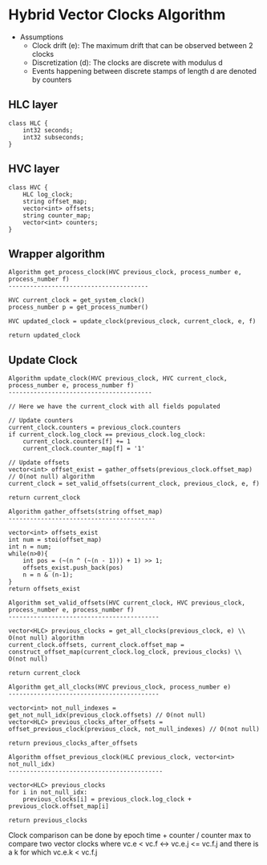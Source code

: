 # Hybrid Vector Clocks Algorithm

- Assumptions
    - Clock drift (e): The maximum drift that can be observed between 2 clocks
    - Discretization (d): The clocks are discrete with modulus d
    - Events happening between discrete stamps of length d are denoted by counters


## HLC layer

```
class HLC {
    int32 seconds;
    int32 subseconds;
}
```

## HVC layer

```
class HVC {
    HLC log_clock;
    string offset_map;
    vector<int> offsets;
    string counter_map;
    vector<int> counters;
}
```

## Wrapper algorithm

```
Algorithm get_process_clock(HVC previous_clock, process_number e, process_number f)
---------------------------------------

HVC current_clock = get_system_clock()
process_number p = get_process_number()

HVC updated_clock = update_clock(previous_clock, current_clock, e, f)

return updated_clock
```

## Update Clock

```
Algorithm update_clock(HVC previous_clock, HVC current_clock, process_number e, process_number f)
----------------------------------------

// Here we have the current_clock with all fields populated

// Update counters
current_clock.counters = previous_clock.counters
if current_clock.log_clock == previous_clock.log_clock:
    current_clock.counters[f] += 1
    current_clock.counter_map[f] = '1'

// Update offsets
vector<int> offset_exist = gather_offsets(previous_clock.offset_map) // O(not null) algorithm
current_clock = set_valid_offsets(current_clock, previous_clock, e, f)

return current_clock
```

```
Algorithm gather_offsets(string offset_map)
-----------------------------------------

vector<int> offsets_exist
int num = stoi(offset_map)
int n = num;
while(n>0){
    int pos = (~(n ^ (~(n - 1))) + 1) >> 1;
    offsets_exist.push_back(pos)
    n = n & (n-1);
}
return offsets_exist

```

```
Algorithm set_valid_offsets(HVC current_clock, HVC previous_clock, process_number e, process_number f)
------------------------------------------

vector<HLC> previous_clocks = get_all_clocks(previous_clock, e) \\ O(not null) algorithm
current_clock.offsets, current_clock.offset_map = construct_offset_map(current_clock.log_clock, previous_clocks) \\ O(not null)

return current_clock
```

```
Algorithm get_all_clocks(HVC previous_clock, process_number e)
------------------------------------------

vector<int> not_null_indexes = get_not_null_idx(previous_clock.offsets) // O(not null)
vector<HLC> previous_clocks_after_offsets = offset_previous_clock(previous_clock, not_null_indexes) // O(not null)

return previous_clocks_after_offsets
```

```
Algorithm offset_previous_clock(HLC previous_clock, vector<int> not_null_idx)
-------------------------------------------

vector<HLC> previous_clocks
for i in not_null_idx:
    previous_clocks[i] = previous_clock.log_clock + previous_clock.offset_map[i]

return previous_clocks
```

Clock comparison can be done by epoch time + counter / counter max to compare two vector clocks where
    vc.e < vc.f <-> vc.e.j <= vc.f.j and there is a k for which vc.e.k < vc.f.j